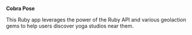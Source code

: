 **Cobra Pose**

This Ruby app leverages the power of the Ruby API and various geolaction gems to help users discover yoga studios near them. 
